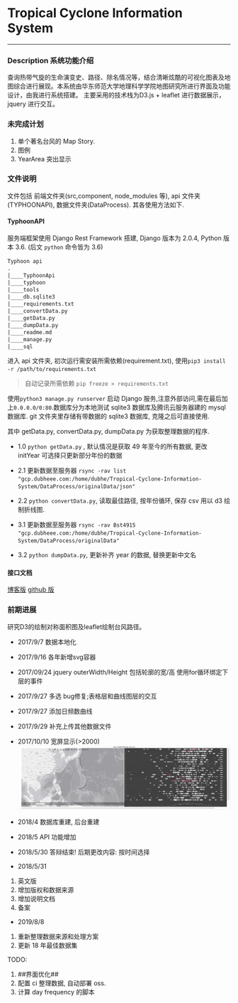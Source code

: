 # Tropical Cyclone Information System
____

### Description  系统功能介绍
查询热带气旋的生命演变史、路径、除名情况等，结合清晰炫酷的可视化图表及地图综合进行展现。本系统由华东师范大学地理科学学院地图研究所进行界面及功能设计，由我进行系统搭建。
主要采用的技术栈为D3.js + leaflet 进行数据展示，jquery 进行交互。

### 未完成计划
1. 单个著名台风的 Map Story.
2. 图例
3. YearArea 突出显示

### 文件说明
文件包括 前端文件夹(src,component, node_modules 等), api 文件夹(TYPHOONAPI), 数据文件夹(DataProcess).
其各使用方法如下.

#### TyphoonAPI
服务端框架使用 Django Rest Framework 搭建, Django 版本为 2.0.4, Python 版本 3.6. (后文 `python` 命令皆为 3.6)
``` tree
Typhoon api
.
|____TyphoonApi
|____typhoon
|____tools
|____db.sqlite3
|____requirements.txt
|____convertData.py
|____getData.py
|____dumpData.py
|____readme.md
|____manage.py
|____sql
```
进入 api 文件夹, 初次运行需安装所需依赖(requirement.txt), 使用`pip3 install -r /path/to/requirements.txt` 

> 自动记录所需依赖 `pip freeze > requirements.txt`

使用` python3 manage.py runserver ` 启动 Django 服务,注意外部访问,需在最后加上` 0.0.0.0/0:80 `.数据库分为本地测试 sqlite3 数据库及腾讯云服务器建的 mysql 数据库. git 文件夹里存储有带数据的 sqlite3 数据库, 克隆之后可直接使用.

其中 getData.py, convertData.py, dumpData.py 为获取整理数据的程序. 


- 1.0 `python getData.py` , 默认情况是获取 49 年至今的所有数据, 更改 initYear 可选择只更新部分年份的数据

- 2.1 更新数据至服务器 `rsync -rav list "gcp.dubheee.com:/home/dubhe/Tropical-Cyclone-Information-System/DataProcess/originalData/json"`

- 2.2 `python convertData.py`, 读取最佳路径, 按年份循环, 保存 csv 用以 d3 绘制折线图.

- 3.1 更新数据至服务器 `rsync -rav Bst4915 "gcp.dubheee.com:/home/dubhe/Tropical-Cyclone-Information-System/DataProcess/originalData"`

- 3.2 `python dumpData.py`, 更新补齐 year 的数据, 替换更新中文名

#### 接口文档
[博客版](https://blog.dubheee.com/201805/typhoon-api-%E5%9F%BA%E4%BA%8E-api-dubheee-cn-%E7%9A%84-api-%E8%AF%B4%E6%98%8E%E6%96%87%E6%A1%A3/)
[github 版](https://github.com/ZhangDubhe/Tropical-Cyclone-Information-System/tree/master/TyphoonApi)

### 前期进展
研究D3的绘制对称面积图及leaflet绘制台风路径。

-   2017/9/7 
数据本地化

-    2017/9/16 
各年新增svg容器

-   2017/09/24
jquery outerWidth/Height 包括轮廓的宽/高
使用for循环绑定下层的事件

-   2017/9/27 
多选 bug修复;表格层和曲线图层的交互


-   2017/9/27 
添加日频数曲线

-   2017/9/29 
补充上传其他数据文件


-   2017/10/10
宽屏显示(>2000)
![宽屏状态](./src/images/preview-wide.png)

-   2018/4
数据库重建, 后台重建

-   2018/5
API 功能增加

-   2018/5/30
答辩结束! 后期更改内容: 按时间选择

-   2018/5/31
1. 英文版
2. 增加版权和数据来源
3. 增加说明文档
4. 备案

- 2019/8/8
1. 重新整理数据来源和处理方案
2. 更新 18 年最佳数据集


TODO:
1. ##界面优化##
2. 配置 ci 整理数据, 自动部署 oss.
3. 计算 day frequency 的脚本